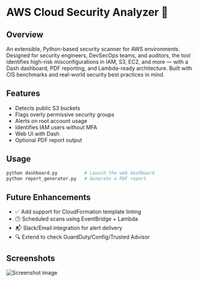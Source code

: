 # AWS Cloud Security Analyzer 🔐

## Overview
An extensible, Python-based security scanner for AWS environments. Designed for security engineers, DevSecOps teams, and auditors, the tool identifies high-risk misconfigurations in IAM, S3, EC2, and more — with a Dash dashboard, PDF reporting, and Lambda-ready architecture. Built with CIS benchmarks and real-world security best practices in mind.

## Features
- Detects public S3 buckets
- Flags overly permissive security groups
- Alerts on root account usage
- Identifies IAM users without MFA
- Web UI with Dash
- Optional PDF report output

## Usage
```bash
python dashboard.py          # Launch the web dashboard
python report_generator.py   # Generate a PDF report
```
## Future Enhancements

- ✅ Add support for CloudFormation template linting
- 🕒 Scheduled scans using EventBridge + Lambda
- 📬 Slack/Email integration for alert delivery
- 🔍 Extend to check GuardDuty/Config/Trusted Advisor

## Screenshots

![Screenshot image](https://github.com/user-attachments/assets/da1b9677-69a6-4eec-a982-9327e30f8af2)
